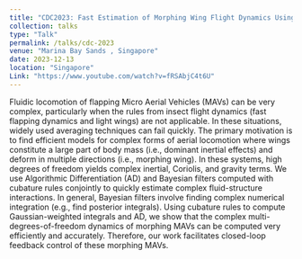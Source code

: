 ```yaml
---
title: "CDC2023: Fast Estimation of Morphing Wing Flight Dynamics Using Neural Networks and Cubature Rules"
collection: talks
type: "Talk"
permalink: /talks/cdc-2023
venue: "Marina Bay Sands , Singapore"
date: 2023-12-13
location: "Singapore"
Link: "https://www.youtube.com/watch?v=fRSAbjC4t6U"
---
```


Fluidic locomotion of flapping Micro Aerial Vehicles (MAVs) can be very complex, particularly when the rules from insect flight dynamics (fast flapping dynamics and light wings) are not applicable. In these situations, widely used averaging techniques can fail quickly. The primary motivation is to find efficient models for complex forms of aerial locomotion where wings constitute a large part of body mass (i.e., dominant inertial effects) and deform in multiple directions (i.e., morphing wing). In these systems, high degrees of freedom yields complex inertial, Coriolis, and gravity terms. We use Algorithmic Differentiation (AD) and Bayesian filters computed with cubature rules conjointly to quickly estimate complex fluid-structure interactions. In general, Bayesian filters involve finding complex numerical integration (e.g., find posterior integrals). Using cubature rules to compute Gaussian-weighted integrals and AD, we show that the complex multi-degrees-of-freedom dynamics of morphing MAVs can be computed very efficiently and accurately. Therefore, our work facilitates closed-loop feedback control of these morphing MAVs.

